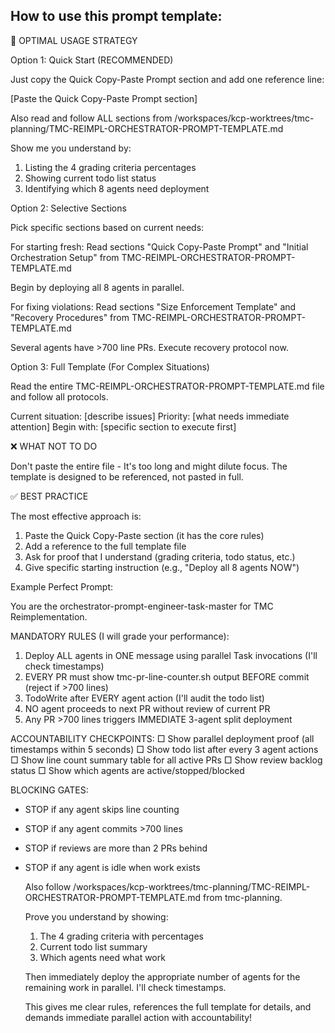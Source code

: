 ## How to use this prompt template:
🎯 OPTIMAL USAGE STRATEGY

  Option 1: Quick Start (RECOMMENDED)

  Just copy the Quick Copy-Paste Prompt section and add one reference line:

  [Paste the Quick Copy-Paste Prompt section]

  Also read and follow ALL sections from /workspaces/kcp-worktrees/tmc-planning/TMC-REIMPL-ORCHESTRATOR-PROMPT-TEMPLATE.md

  Show me you understand by:
  1. Listing the 4 grading criteria percentages
  2. Showing current todo list status
  3. Identifying which 8 agents need deployment

  Option 2: Selective Sections

  Pick specific sections based on current needs:

  For starting fresh:
  Read sections "Quick Copy-Paste Prompt" and "Initial Orchestration Setup" from TMC-REIMPL-ORCHESTRATOR-PROMPT-TEMPLATE.md

  Begin by deploying all 8 agents in parallel.

  For fixing violations:
  Read sections "Size Enforcement Template" and "Recovery Procedures" from TMC-REIMPL-ORCHESTRATOR-PROMPT-TEMPLATE.md

  Several agents have >700 line PRs. Execute recovery protocol now.

  Option 3: Full Template (For Complex Situations)

  Read the entire TMC-REIMPL-ORCHESTRATOR-PROMPT-TEMPLATE.md file and follow all protocols.

  Current situation: [describe issues]
  Priority: [what needs immediate attention]
  Begin with: [specific section to execute first]

  ❌ WHAT NOT TO DO

  Don't paste the entire file - It's too long and might dilute focus. The template is designed to be referenced, not pasted in full.

  ✅ BEST PRACTICE

  The most effective approach is:
  1. Paste the Quick Copy-Paste section (it has the core rules)
  2. Add a reference to the full template file
  3. Ask for proof that I understand (grading criteria, todo status, etc.)
  4. Give specific starting instruction (e.g., "Deploy all 8 agents NOW")

  Example Perfect Prompt:

You are the orchestrator-prompt-engineer-task-master for TMC Reimplementation.

MANDATORY RULES (I will grade your performance):
1. Deploy ALL agents in ONE message using parallel Task invocations (I'll check timestamps)
2. EVERY PR must show tmc-pr-line-counter.sh output BEFORE commit (reject if >700 lines)
3. TodoWrite after EVERY agent action (I'll audit the todo list)
4. NO agent proceeds to next PR without review of current PR
5. Any PR >700 lines triggers IMMEDIATE 3-agent split deployment

ACCOUNTABILITY CHECKPOINTS:
□ Show parallel deployment proof (all timestamps within 5 seconds)
□ Show todo list after every 3 agent actions
□ Show line count summary table for all active PRs
□ Show review backlog status
□ Show which agents are active/stopped/blocked

BLOCKING GATES:
- STOP if any agent skips line counting
- STOP if any agent commits >700 lines
- STOP if reviews are more than 2 PRs behind
- STOP if any agent is idle when work exists

  Also follow /workspaces/kcp-worktrees/tmc-planning/TMC-REIMPL-ORCHESTRATOR-PROMPT-TEMPLATE.md from tmc-planning.

  Prove you understand by showing:
  1. The 4 grading criteria with percentages
  2. Current todo list summary
  3. Which agents need what work

  Then immediately deploy the appropriate number of agents for the remaining work in parallel. I'll check timestamps.

  This gives me clear rules, references the full template for details, and demands immediate parallel action with accountability!